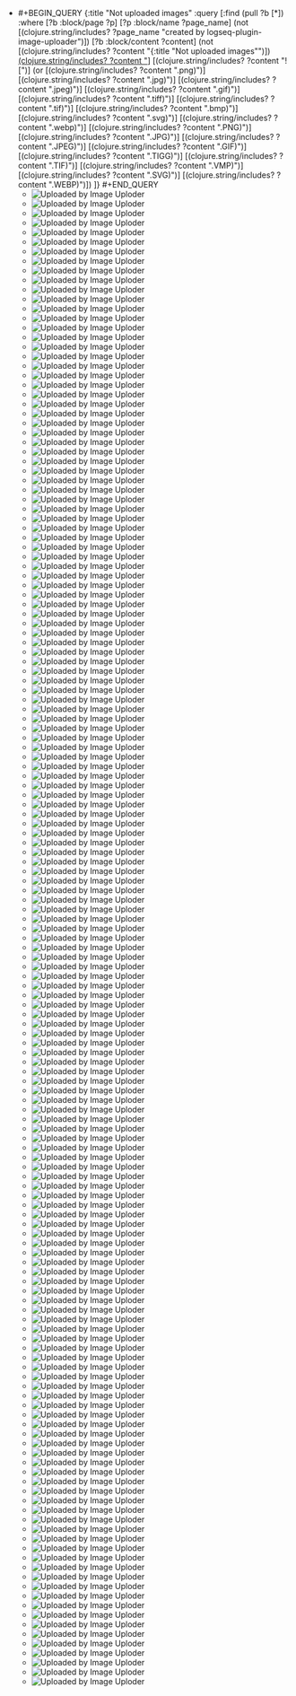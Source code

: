 - #+BEGIN_QUERY
  {:title "Not uploaded images"
    :query [:find (pull ?b [*])
          :where
          [?b :block/page ?p]
          [?p :block/name ?page_name]
          (not [(clojure.string/includes? ?page_name "created by logseq-plugin-image-uploader")])
          [?b :block/content ?content]
          (not [(clojure.string/includes? ?content "{:title \"Not uploaded images\"")])
          [(clojure.string/includes? ?content "](../assets")]
          [(clojure.string/includes? ?content "![")]
          (or [(clojure.string/includes? ?content ".png)")]
              [(clojure.string/includes? ?content ".jpg)")]
              [(clojure.string/includes? ?content ".jpeg)")]
              [(clojure.string/includes? ?content ".gif)")]
              [(clojure.string/includes? ?content ".tiff)")]
              [(clojure.string/includes? ?content ".tif)")]
              [(clojure.string/includes? ?content ".bmp)")]
              [(clojure.string/includes? ?content ".svg)")]
              [(clojure.string/includes? ?content ".webp)")]
              [(clojure.string/includes? ?content ".PNG)")]
              [(clojure.string/includes? ?content ".JPG)")]
              [(clojure.string/includes? ?content ".JPEG)")]
              [(clojure.string/includes? ?content ".GIF)")]
              [(clojure.string/includes? ?content ".TIGG)")]
              [(clojure.string/includes? ?content ".TIF)")]
              [(clojure.string/includes? ?content ".VMP)")]
              [(clojure.string/includes? ?content ".SVG)")]
              [(clojure.string/includes? ?content ".WEBP)")])
        ]}
  #+END_QUERY
	- ![Uploaded by Image Uploder](../assets/image_1702339992213_0.png)
	- ![Uploaded by Image Uploder](../assets/image_1702340054627_0.png)
	- ![Uploaded by Image Uploder](../assets/image_1702343732906_0.png)
	- ![Uploaded by Image Uploder](../assets/image_1702343809835_0.png)
	- ![Uploaded by Image Uploder](../assets/image_1702393147540_0.png)
	- ![Uploaded by Image Uploder](../assets/image_1702459387178_0.png)
	- ![Uploaded by Image Uploder](../assets/image_1702461083537_0.png)
	- ![Uploaded by Image Uploder](../assets/image_1702461103849_0.png)
	- ![Uploaded by Image Uploder](../assets/image_1702461307665_0.png)
	- ![Uploaded by Image Uploder](../assets/image_1702474167614_0.png)
	- ![Uploaded by Image Uploder](../assets/image_1702474841334_0.png)
	- ![Uploaded by Image Uploder](../assets/image_1702477252634_0.png)
	- ![Uploaded by Image Uploder](../assets/image_1702477612765_0.png)
	- ![Uploaded by Image Uploder](../assets/image_1702812601923_0.png)
	- ![Uploaded by Image Uploder](../assets/image_1702815480279_0.png)
	- ![Uploaded by Image Uploder](../assets/image_1702868177196_0.png)
	- ![Uploaded by Image Uploder](../assets/image_1702869650032_0.png)
	- ![Uploaded by Image Uploder](../assets/image_1702882649954_0.png)
	- ![Uploaded by Image Uploder](../assets/image_1702882682434_0.png)
	- ![Uploaded by Image Uploder](../assets/image_1702882745949_0.png)
	- ![Uploaded by Image Uploder](../assets/image_1702882867898_0.png)
	- ![Uploaded by Image Uploder](../assets/image_1702882916598_0.png)
	- ![Uploaded by Image Uploder](../assets/image_1702882948005_0.png)
	- ![Uploaded by Image Uploder](../assets/image_1702886082113_0.png)
	- ![Uploaded by Image Uploder](../assets/image_1702886236714_0.png)
	- ![Uploaded by Image Uploder](../assets/image_1702886428123_0.png)
	- ![Uploaded by Image Uploder](../assets/image_1702886566382_0.png)
	- ![Uploaded by Image Uploder](../assets/image_1702887081639_0.png)
	- ![Uploaded by Image Uploder](../assets/image_1702887219880_0.png)
	- ![Uploaded by Image Uploder](../assets/image_1702947242694_0.png)
	- ![Uploaded by Image Uploder](../assets/image_1703577986616_0.png)
	- ![Uploaded by Image Uploder](../assets/image_1703578464573_0.png)
	- ![Uploaded by Image Uploder](../assets/image_1703578785081_0.png)
	- ![Uploaded by Image Uploder](../assets/image_1703579151780_0.png)
	- ![Uploaded by Image Uploder](../assets/image_1703580958140_0.png)
	- ![Uploaded by Image Uploder](../assets/image_1703581690597_0.png)
	- ![Uploaded by Image Uploder](../assets/image_1703581704543_0.png)
	- ![Uploaded by Image Uploder](../assets/image_1703581879625_0.png)
	- ![Uploaded by Image Uploder](../assets/image_1703581961071_0.png)
	- ![Uploaded by Image Uploder](../assets/image_1703582072895_0.png)
	- ![Uploaded by Image Uploder](../assets/image_1704335551867_0.png)
	- ![Uploaded by Image Uploder](../assets/image_1704335626660_0.png)
	- ![Uploaded by Image Uploder](../assets/image_1704336612801_0.png)
	- ![Uploaded by Image Uploder](../assets/image_1704336652158_0.png)
	- ![Uploaded by Image Uploder](../assets/image_1704336733396_0.png)
	- ![Uploaded by Image Uploder](../assets/image_1704336790989_0.png)
	- ![Uploaded by Image Uploder](../assets/image_1704336872510_0.png)
	- ![Uploaded by Image Uploder](../assets/image_1704336970642_0.png)
	- ![Uploaded by Image Uploder](../assets/image_1704337221629_0.png)
	- ![Uploaded by Image Uploder](../assets/image_1704337286918_0.png)
	- ![Uploaded by Image Uploder](../assets/image_1704338029409_0.png)
	- ![Uploaded by Image Uploder](../assets/image_1704338109378_0.png)
	- ![Uploaded by Image Uploder](../assets/image_1704338362546_0.png)
	- ![Uploaded by Image Uploder](../assets/image_1704338477920_0.png)
	- ![Uploaded by Image Uploder](../assets/image_1704338529054_0.png)
	- ![Uploaded by Image Uploder](../assets/image_1704338620218_0.png)
	- ![Uploaded by Image Uploder](../assets/image_1704338816041_0.png)
	- ![Uploaded by Image Uploder](../assets/image_1704338930033_0.png)
	- ![Uploaded by Image Uploder](../assets/image_1704339146343_0.png)
	- ![Uploaded by Image Uploder](../assets/image_1704345574291_0.png)
	- ![Uploaded by Image Uploder](../assets/image_1704345634165_0.png)
	- ![Uploaded by Image Uploder](../assets/image_1704345725915_0.png)
	- ![Uploaded by Image Uploder](../assets/image_1704346236396_0.png)
	- ![Uploaded by Image Uploder](../assets/image_1704346293466_0.png)
	- ![Uploaded by Image Uploder](../assets/image_1704347060339_0.png)
	- ![Uploaded by Image Uploder](../assets/image_1704347447317_0.png)
	- ![Uploaded by Image Uploder](../assets/image_1704347472109_0.png)
	- ![Uploaded by Image Uploder](../assets/image_1704347600214_0.png)
	- ![Uploaded by Image Uploder](../assets/image_1704347749760_0.png)
	- ![Uploaded by Image Uploder](../assets/image_1704348545416_0.png)
	- ![Uploaded by Image Uploder](../assets/image_1704348913719_0.png)
	- ![Uploaded by Image Uploder](../assets/image_1704350496428_0.png)
	- ![Uploaded by Image Uploder](../assets/image_1704353160120_0.png)
	- ![Uploaded by Image Uploder](../assets/image_1704353225259_0.png)
	- ![Uploaded by Image Uploder](../assets/image_1704353271905_0.png)
	- ![Uploaded by Image Uploder](../assets/image_1704353390686_0.png)
	- ![Uploaded by Image Uploder](../assets/image_1704353541450_0.png)
	- ![Uploaded by Image Uploder](../assets/image_1704353870359_0.png)
	- ![Uploaded by Image Uploder](../assets/image_1704354187095_0.png)
	- ![Uploaded by Image Uploder](../assets/image_1704354393982_0.png)
	- ![Uploaded by Image Uploder](../assets/image_1704508645879_0.png)
	- ![Uploaded by Image Uploder](../assets/image_1704508863635_0.png)
	- ![Uploaded by Image Uploder](../assets/image_1704509040682_0.png)
	- ![Uploaded by Image Uploder](../assets/image_1704509418159_0.png)
	- ![Uploaded by Image Uploder](../assets/image_1704510533651_0.png)
	- ![Uploaded by Image Uploder](../assets/image_1704510959170_0.png)
	- ![Uploaded by Image Uploder](../assets/image_1704512558416_0.png)
	- ![Uploaded by Image Uploder](../assets/image_1704512718518_0.png)
	- ![Uploaded by Image Uploder](../assets/image_1704512806852_0.png)
	- ![Uploaded by Image Uploder](../assets/image_1704513128842_0.png)
	- ![Uploaded by Image Uploder](../assets/image_1704513763665_0.png)
	- ![Uploaded by Image Uploder](../assets/image_1704514217098_0.png)
	- ![Uploaded by Image Uploder](../assets/image_1704530357415_0.png)
	- ![Uploaded by Image Uploder](../assets/image_1704530673754_0.png)
	- ![Uploaded by Image Uploder](../assets/image_1704530709643_0.png)
	- ![Uploaded by Image Uploder](../assets/image_1704530731986_0.png)
	- ![Uploaded by Image Uploder](../assets/image_1704530778304_0.png)
	- ![Uploaded by Image Uploder](../assets/image_1704532688899_0.png)
	- ![Uploaded by Image Uploder](../assets/image_1704532987307_0.png)
	- ![Uploaded by Image Uploder](../assets/image_1704533137753_0.png)
	- ![Uploaded by Image Uploder](../assets/image_1704533585463_0.png)
	- ![Uploaded by Image Uploder](../assets/image_1704533716437_0.png)
	- ![Uploaded by Image Uploder](../assets/image_1704534086806_0.png)
	- ![Uploaded by Image Uploder](../assets/image_1704535898464_0.png)
	- ![Uploaded by Image Uploder](../assets/image_1704536033644_0.png)
	- ![Uploaded by Image Uploder](../assets/image_1704536384781_0.png)
	- ![Uploaded by Image Uploder](../assets/image_1704545657264_0.png)
	- ![Uploaded by Image Uploder](../assets/image_1704546234711_0.png)
	- ![Uploaded by Image Uploder](../assets/image_1704546443815_0.png)
	- ![Uploaded by Image Uploder](../assets/image_1704546672878_0.png)
	- ![Uploaded by Image Uploder](../assets/image_1704547293762_0.png)
	- ![Uploaded by Image Uploder](../assets/image_1704547948794_0.png)
	- ![Uploaded by Image Uploder](../assets/image_1704548162477_0.png)
	- ![Uploaded by Image Uploder](../assets/image_1704548447145_0.png)
	- ![Uploaded by Image Uploder](../assets/image_1704548647763_0.png)
	- ![Uploaded by Image Uploder](../assets/image_1704548815581_0.png)
	- ![Uploaded by Image Uploder](../assets/image_1704548902998_0.png)
	- ![Uploaded by Image Uploder](../assets/image_1704549140781_0.png)
	- ![Uploaded by Image Uploder](../assets/image_1704591966072_0.png)
	- ![Uploaded by Image Uploder](../assets/image_1704592065127_0.png)
	- ![Uploaded by Image Uploder](../assets/image_1704592920178_0.png)
	- ![Uploaded by Image Uploder](../assets/image_1704593009075_0.png)
	- ![Uploaded by Image Uploder](../assets/image_1704593210160_0.png)
	- ![Uploaded by Image Uploder](../assets/image_1704593717990_0.png)
	- ![Uploaded by Image Uploder](../assets/image_1704593884052_0.png)
	- ![Uploaded by Image Uploder](../assets/image_1704594025541_0.png)
	- ![Uploaded by Image Uploder](../assets/image_1704594271179_0.png)
	- ![Uploaded by Image Uploder](../assets/image_1704594672031_0.png)
	- ![Uploaded by Image Uploder](../assets/image_1704594784102_0.png)
	- ![Uploaded by Image Uploder](../assets/image_1704594893180_0.png)
	- ![Uploaded by Image Uploder](../assets/image_1704594990621_0.png)
	- ![Uploaded by Image Uploder](../assets/image_1704595338391_0.png)
	- ![Uploaded by Image Uploder](../assets/image_1704595549550_0.png)
	- ![Uploaded by Image Uploder](../assets/image_1704595653801_0.png)
	- ![Uploaded by Image Uploder](../assets/image_1704595769616_0.png)
	- ![Uploaded by Image Uploder](../assets/image_1704595844978_0.png)
	- ![Uploaded by Image Uploder](../assets/image_1704596002337_0.png)
	- ![Uploaded by Image Uploder](../assets/image_1705314320332_0.png)
	- ![Uploaded by Image Uploder](../assets/image_1705315658364_0.png)
	- ![Uploaded by Image Uploder](../assets/image_1705550747014_0.png)
	- ![Uploaded by Image Uploder](../assets/image_1705550964372_0.png)
	- ![Uploaded by Image Uploder](../assets/image_1705552177057_0.png)
	- ![Uploaded by Image Uploder](../assets/image_1705552540935_0.png)
	- ![Uploaded by Image Uploder](../assets/image_1705552569825_0.png)
	- ![Uploaded by Image Uploder](../assets/image_1705552655073_0.png)
	- ![Uploaded by Image Uploder](../assets/image_1705552793718_0.png)
	- ![Uploaded by Image Uploder](../assets/image_1705552956967_0.png)
	- ![Uploaded by Image Uploder](../assets/image_1705553204828_0.png)
	- ![Uploaded by Image Uploder](../assets/image_1705553274420_0.png)
	- ![Uploaded by Image Uploder](../assets/image_1705553355005_0.png)
	- ![Uploaded by Image Uploder](../assets/image_1705553556544_0.png)
	- ![Uploaded by Image Uploder](../assets/image_1705553620363_0.png)
	- ![Uploaded by Image Uploder](../assets/image_1705568431547_0.png)
	- ![Uploaded by Image Uploder](../assets/image_1705568902726_0.png)
	- ![Uploaded by Image Uploder](../assets/image_1705634829440_0.png)
	- ![Uploaded by Image Uploder](../assets/image_1705634901981_0.png)
	- ![Uploaded by Image Uploder](../assets/image_1705635099423_0.png)